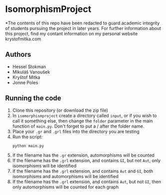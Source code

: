 # IsomorphismProject

*The contents of this repo have been redacted to guard academic integrity of students pursuing the project in later years. For further information about this project, find my 
contant information on my personal website krystofmitka.com  

## Authors
- Hessel Stokman
- Mikuláš Vanoušek
- Kryštof Mitka
- Jonne Poles

## Running the code
1. Clone this repository (or download the zip file)
2. In `isomorphismproject` create a directory called `input`, or if you wish to call it something else, then change the `folder` parameter in the main function of `main.py`.
   Don't forget to put a / after the folder name.
3. Place your `.gr` and `.grl` files into the directory you are testing
4. Run the script:
   ```bash 
   python main.py
   ```
5. If the filename has the `.gr` extension, automorphisms will be counted
6. If the filename has the `.grl` extension, and contains `GI`, but not `Aut`, only isomorphisms will be identified
6. If the filename has the `.grl` extension, and contains `Aut` and `GI`, both isomorphisms and automorphisms will be identified
7. If the filename has the `.grl` extension, and contains `Aut`, but not `GI`, then only automorphisms will be counted for each graph

